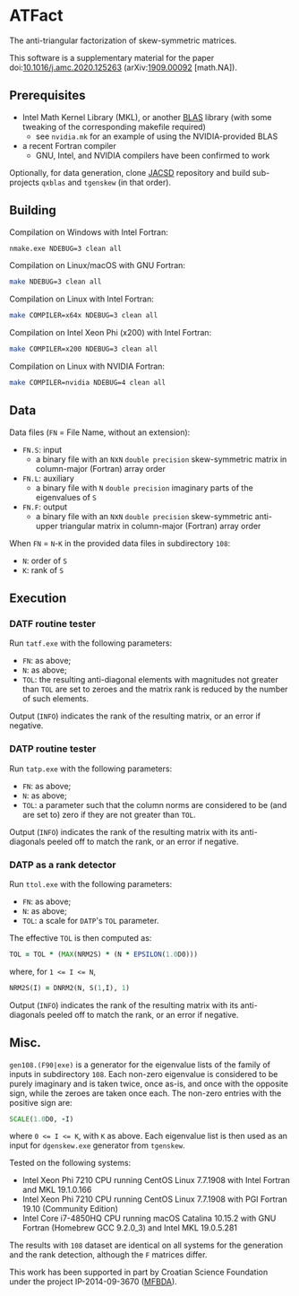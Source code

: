 # ATFact
The anti-triangular factorization of skew-symmetric matrices.

This software is a supplementary material for the paper
doi:[10.1016/j.amc.2020.125263](https://doi.org/10.1016/j.amc.2020.125263 "The antitriangular factorization of skew-symmetric matrices")
(arXiv:[1909.00092](https://arxiv.org/abs/1909.00092 "The antitriangular factorization of skew-symmetric matrices") \[math.NA\]).

## Prerequisites

* Intel Math Kernel Library (MKL), or another [BLAS](https://netlib.org/blas/) library (with some tweaking of the corresponding makefile required)
  - see `nvidia.mk` for an example of using the NVIDIA-provided BLAS
* a recent Fortran compiler
  - GNU, Intel, and NVIDIA compilers have been confirmed to work

Optionally, for data generation, clone [JACSD](https://github.com/venovako/JACSD) repository and build sub-projects `qxblas` and `tgenskew` (in that order).

## Building

Compilation on Windows with Intel Fortran:
```bat
nmake.exe NDEBUG=3 clean all
```

Compilation on Linux/macOS with GNU Fortran:
```bash
make NDEBUG=3 clean all
```

Compilation on Linux with Intel Fortran:
```bash
make COMPILER=x64x NDEBUG=3 clean all
```

Compilation on Intel Xeon Phi (x200) with Intel Fortran:
```bash
make COMPILER=x200 NDEBUG=3 clean all
```

Compilation on Linux with NVIDIA Fortran:
```bash
make COMPILER=nvidia NDEBUG=4 clean all
```

## Data

Data files (`FN` = File Name, without an extension):
* `FN.S`: input
  - a binary file with an `N`x`N` `double precision` skew-symmetric matrix in column-major (Fortran) array order
* `FN.L`: auxiliary
  - a binary file with `N` `double precision` imaginary parts of the eigenvalues of `S`
* `FN.F`: output
  - a binary file with an `N`x`N` `double precision` skew-symmetric anti-upper triangular matrix in column-major (Fortran) array order

When `FN` = `N`-`K` in the provided data files in subdirectory `108`:
* `N`: order of `S`
* `K`: rank of `S`

## Execution

### DATF routine tester

Run `tatf.exe` with the following parameters:
* `FN`: as above;
* `N`: as above;
* `TOL`: the resulting anti-diagonal elements with magnitudes not greater than `TOL` are set to zeroes and the matrix rank is reduced by the number of such elements.

Output (`INFO`) indicates the rank of the resulting matrix, or an error if negative.

### DATP routine tester

Run `tatp.exe` with the following parameters:
* `FN`: as above;
* `N`: as above;
* `TOL`: a parameter such that the column norms are considered to be (and are set to) zero if they are not greater than `TOL`.

Output (`INFO`) indicates the rank of the resulting matrix with its anti-diagonals peeled off to match the rank, or an error if negative.

### DATP as a rank detector

Run `ttol.exe` with the following parameters:
* `FN`: as above;
* `N`: as above;
* `TOL`: a scale for `DATP`'s `TOL` parameter.

The effective `TOL` is then computed as:
```fortran
TOL = TOL * (MAX(NRM2S) * (N * EPSILON(1.0D0)))
```
where, for ``1 <= I <= N``,
```fortran
NRM2S(I) = DNRM2(N, S(1,I), 1)
```

Output (`INFO`) indicates the rank of the resulting matrix with its anti-diagonals peeled off to match the rank, or an error if negative.

## Misc.

``gen108.(F90|exe)`` is a generator for the eigenvalue lists of the family of inputs in subdirectory `108`.  Each non-zero eigenvalue is considered to be purely imaginary and is taken twice, once as-is, and once with the opposite sign, while the zeroes are taken once each.  The non-zero entries with the positive sign are:
```fortran
SCALE(1.0D0, -I)
```
where ``0 <= I <= K``, with `K` as above.  Each eigenvalue list is then used as an input for `dgenskew.exe` generator from `tgenskew`.

Tested on the following systems:
* Intel Xeon Phi 7210 CPU running CentOS Linux 7.7.1908 with Intel Fortran and MKL 19.1.0.166
* Intel Xeon Phi 7210 CPU running CentOS Linux 7.7.1908 with PGI Fortran 19.10 (Community Edition)
* Intel Core i7-4850HQ CPU running macOS Catalina 10.15.2 with GNU Fortran (Homebrew GCC 9.2.0_3) and Intel MKL 19.0.5.281

The results with `108` dataset are identical on all systems for the generation and the rank detection, although the `F` matrices differ.

This work has been supported in part by Croatian Science Foundation under the project IP-2014-09-3670 ([MFBDA](https://web.math.pmf.unizg.hr/mfbda/)).
